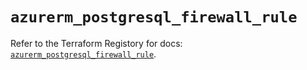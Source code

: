 # `azurerm_postgresql_firewall_rule`

Refer to the Terraform Registory for docs: [`azurerm_postgresql_firewall_rule`](https://www.terraform.io/docs/providers/azurerm/r/postgresql_firewall_rule).
